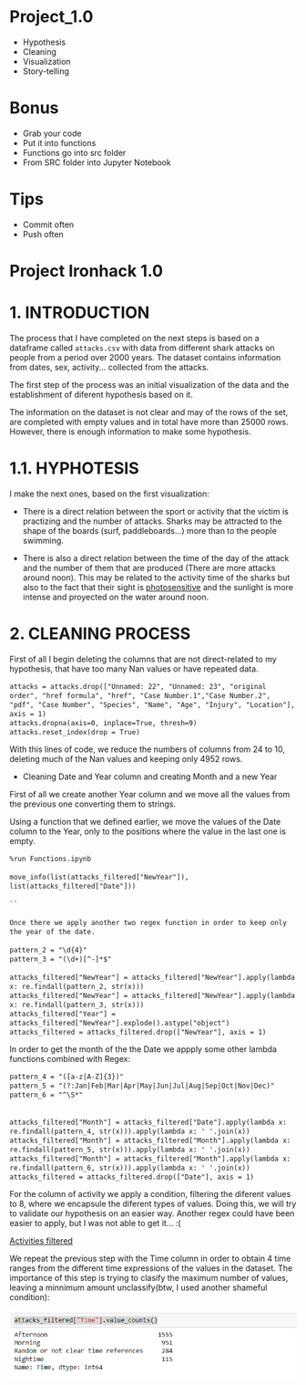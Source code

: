 # Project_1.0
- Hypothesis
- Cleaning
- Visualization
- Story-telling
# Bonus
- Grab your code
- Put it into functions
- Functions go into src folder
- From SRC folder into Jupyter Notebook
# Tips
- Commit often
- Push often

# Project Ironhack 1.0

  # 1. INTRODUCTION

The process that I have completed on the next steps is based on a dataframe called `attacks.csv` with data from different shark attacks on people from a period over 2000 years. The dataset contains information from dates, sex, activity... collected from the attacks.

The first step of the process was an initial visualization of the data and the establishment of diferent hypothesis based on it. 

The information on the dataset is not clear and may of the rows of the set, are completed with empty values and in total have more than 25000 rows. However, there is enough information to make some hypothesis.




# 1.1. HYPHOTESIS

I make the next ones, based on the first visualization:

  -  There is a direct relation between the sport or activity that the victim is practizing and the number of attacks. Sharks may be attracted to the shape of the boards (surf, paddleboards...) more than to the people swimming.
  

 -  There is also a direct relation between the time of the day of the attack and the number of them that are produced (There are more attacks around noon). This may be related to the activity time of the sharks but also to the fact that their sight is [photosensitive](https://www.epicdiving.com/shark-vision/) and the sunlight is more intense and proyected on the water around noon.


# 2. CLEANING PROCESS

First of all I begin deleting the columns that are not direct-related to my hypothesis, that have too many Nan values or have repeated data.

```
attacks = attacks.drop(["Unnamed: 22", "Unnamed: 23", "original order", "href formula", "href", "Case Number.1","Case Number.2", "pdf", "Case Number", "Species", "Name", "Age", "Injury", "Location"], axis = 1)
attacks.dropna(axis=0, inplace=True, thresh=9)
attacks.reset_index(drop = True)
```
With this lines of code, we reduce the numbers of columns from 24 to 10, deleting much of the Nan values and keeping only 4952 rows.

 - Cleaning Date and Year column and creating Month and a new Year

First of all we create another Year column and we move all the values from the previous one converting them to strings.

Using a function that we defined earlier, we move the values of the Date column to the Year, only to the positions where the value in the last one is empty. 

```
%run Functions.ipynb

move_info(list(attacks_filtered["NewYear"]), list(attacks_filtered["Date"]))

``

Once there we apply another two regex function in order to keep only the year of the date.

pattern_2 = "\d{4}"
pattern_3 = "(\d+)[^-]*$"

attacks_filtered["NewYear"] = attacks_filtered["NewYear"].apply(lambda x: re.findall(pattern_2, str(x)))
attacks_filtered["NewYear"] = attacks_filtered["NewYear"].apply(lambda x: re.findall(pattern_3, str(x)))
attacks_filtered["Year"] = attacks_filtered["NewYear"].explode().astype("object")
attacks_filtered = attacks_filtered.drop(["NewYear"], axis = 1)
```

In order to get the month of the the Date we appply some other lambda functions combined with Regex:

```
pattern_4 = "([a-z|A-Z]{3})"
pattern_5 = "(?:Jan|Feb|Mar|Apr|May|Jun|Jul|Aug|Sep|Oct|Nov|Dec)"
pattern_6 = "^\S*"


attacks_filtered["Month"] = attacks_filtered["Date"].apply(lambda x: re.findall(pattern_4, str(x))).apply(lambda x: ' '.join(x))
attacks_filtered["Month"] = attacks_filtered["Month"].apply(lambda x: re.findall(pattern_5, str(x))).apply(lambda x: ' '.join(x))
attacks_filtered["Month"] = attacks_filtered["Month"].apply(lambda x: re.findall(pattern_6, str(x))).apply(lambda x: ' '.join(x))
attacks_filtered = attacks_filtered.drop(["Date"], axis = 1)
```
For the column of activity we apply a condition, filtering the diferent values to 8, where we encapsule the diferent types of values. Doing this, we will try to validate our hypothesis on an easier way. Another regex could have been easier to apply, but I was not able to get it... :(

[Activities filtered](../images/Activity%20filtered.png)


We repeat the previous step with the Time column in order to obtain 4 time ranges from the  different time expressions of the values in the dataset. The importance of this step is trying to clasify the maximum number of values, leaving a minnimum amount unclassify(btw, I used another shameful condition):

![Time filtered](../images/Time%20filtered.png)






  







